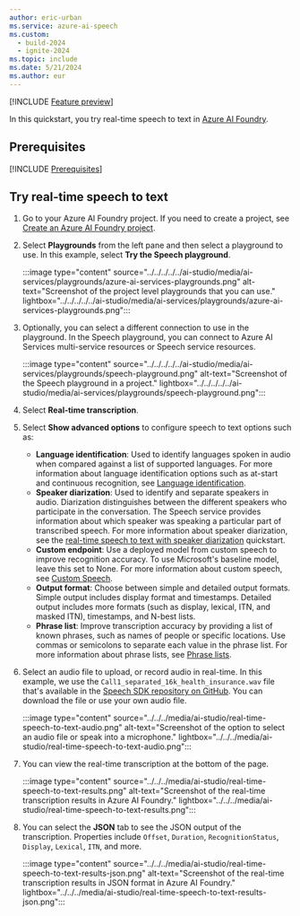 ```yaml
---
author: eric-urban
ms.service: azure-ai-speech
ms.custom:
  - build-2024
  - ignite-2024
ms.topic: include
ms.date: 5/21/2024
ms.author: eur
---
```


[!INCLUDE [Feature preview](~/reusable-content/ce-skilling/azure/includes/ai-studio/includes/feature-preview.md)]

In this quickstart, you try real-time speech to text in [Azure AI Foundry](https://ai.azure.com). 

## Prerequisites

[!INCLUDE [Prerequisites](../../../../includes/quickstarts/ai-studio-prerequisites.md)]

## Try real-time speech to text

1. Go to your Azure AI Foundry project. If you need to create a project, see [Create an Azure AI Foundry project](../../../../../ai-studio/how-to/create-projects.md).
1. Select **Playgrounds** from the left pane and then select a playground to use. In this example, select **Try the Speech playground**.

    :::image type="content" source="../../../../../ai-studio/media/ai-services/playgrounds/azure-ai-services-playgrounds.png" alt-text="Screenshot of the project level playgrounds that you can use." lightbox="../../../../../ai-studio/media/ai-services/playgrounds/azure-ai-services-playgrounds.png":::

1. Optionally, you can select a different connection to use in the playground. In the Speech playground, you can connect to Azure AI Services multi-service resources or Speech service resources. 

    :::image type="content" source="../../../../../ai-studio/media/ai-services/playgrounds/speech-playground.png" alt-text="Screenshot of the Speech playground in a project." lightbox="../../../../../ai-studio/media/ai-services/playgrounds/speech-playground.png":::

1. Select **Real-time transcription**.
1. Select **Show advanced options** to configure speech to text options such as: 

    - **Language identification**: Used to identify languages spoken in audio when compared against a list of supported languages. For more information about language identification options such as at-start and continuous recognition, see [Language identification](../../../language-identification.md).
    - **Speaker diarization**: Used to identify and separate speakers in audio. Diarization distinguishes between the different speakers who participate in the conversation. The Speech service provides information about which speaker was speaking a particular part of transcribed speech. For more information about speaker diarization, see the [real-time speech to text with speaker diarization](../../../get-started-stt-diarization.md) quickstart.
    - **Custom endpoint**: Use a deployed model from custom speech to improve recognition accuracy. To use Microsoft's baseline model, leave this set to None. For more information about custom speech, see [Custom Speech](../../../custom-speech-overview.md).
    - **Output format**: Choose between simple and detailed output formats. Simple output includes display format and timestamps. Detailed output includes more formats (such as display, lexical, ITN, and masked ITN), timestamps, and N-best lists. 
    - **Phrase list**: Improve transcription accuracy by providing a list of known phrases, such as names of people or specific locations. Use commas or semicolons to separate each value in the phrase list. For more information about phrase lists, see [Phrase lists](../../../improve-accuracy-phrase-list.md).

1. Select an audio file to upload, or record audio in real-time. In this example, we use the `Call1_separated_16k_health_insurance.wav` file that's available in the [Speech SDK repository on GitHub](https://github.com/Azure-Samples/cognitive-services-speech-sdk/raw/master/scenarios/call-center/sampledata/Call1_separated_16k_health_insurance.wav). You can download the file or use your own audio file.

    :::image type="content" source="../../../media/ai-studio/real-time-speech-to-text-audio.png" alt-text="Screenshot of the option to select an audio file or speak into a microphone." lightbox="../../../media/ai-studio/real-time-speech-to-text-audio.png":::

1. You can view the real-time transcription at the bottom of the page.

    :::image type="content" source="../../../media/ai-studio/real-time-speech-to-text-results.png" alt-text="Screenshot of the real-time transcription results in Azure AI Foundry." lightbox="../../../media/ai-studio/real-time-speech-to-text-results.png":::

1. You can select the **JSON** tab to see the JSON output of the transcription. Properties include `Offset`, `Duration`, `RecognitionStatus`, `Display`, `Lexical`, `ITN`, and more.

    :::image type="content" source="../../../media/ai-studio/real-time-speech-to-text-results-json.png" alt-text="Screenshot of the real-time transcription results in JSON format in Azure AI Foundry." lightbox="../../../media/ai-studio/real-time-speech-to-text-results-json.png":::
